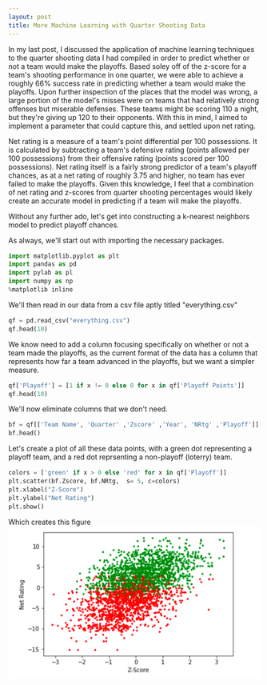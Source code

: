 ```yaml
---
layout: post
title: More Machine Learning with Quarter Shooting Data
---
```


In my last post, I discussed the application of machine learning techniques to the quarter shooting data I had compiled in order to predict whether or not a team would make the playoffs. Based soley off of the z-score for a team's shooting performance in one quarter, we were able to achieve a roughly 66% success rate in predicting whether a team would make the playoffs. Upon further inspection of the places that the model was wrong, a large portion of the model's misses were on teams that had relatively strong offenses but miserable defenses. These teams might be scoring 110 a night, but they're giving up 120 to their opponents. With this in mind, I aimed to implement a parameter that could capture this, and settled upon net rating.

Net rating is a measure of a team's point differential per 100 possessions. It is calculated by subtracting a team's defensive rating (points allowed per 100 possessions) from their offensive rating (points scored per 100 possessions). Net rating itself is a fairly strong predictor of a team's playoff chances, as at a net rating of roughly 3.75 and higher, no team has ever failed to make the playoffs. Given this knowledge, I feel that a combination of net rating and z-scores from quarter shooting percentages would likely create an accurate model in predicting if a team will make the playoffs.

Without any further ado, let's get into constructing a k-nearest neighbors model to predict playoff chances.

As always, we'll start out with importing the necessary packages.
```python
import matplotlib.pyplot as plt
import pandas as pd
import pylab as pl
import numpy as np
%matplotlib inline
```

We'll then read in our data from a csv file aptly titled "everything.csv"
```python
qf = pd.read_csv("everything.csv")
qf.head(10)
```

We know need to add a column focusing specifically on whether or not a team made the playoffs, as the current format of the data has a column that represents how far a team advanced in the playoffs, but we want a simpler measure.
```python
qf['Playoff'] = [1 if x != 0 else 0 for x in qf['Playoff Points']]
qf.head(10)
```

We'll now eliminate columns that we don't need.
```python
bf = qf[['Team Name', 'Quarter' ,'Zscore' ,'Year', 'NRtg' ,'Playoff']]
bf.head()
```

Let's create a plot of all these data points, with a green dot representing a playoff team, and a red dot reprsenting a non-playoff (loterry) team.
```python
colors = ['green' if x > 0 else 'red' for x in qf['Playoff']]
plt.scatter(bf.Zscore, bf.NRtg,  s= 5, c=colors)
plt.xlabel("Z-Score")
plt.ylabel("Net Rating")
plt.show()
```
Which creates this figure 
![Beautiful Figure](https://raw.githubusercontent.com/joshnoonan/joshnoonan.github.io/master/images/greenred.png)
